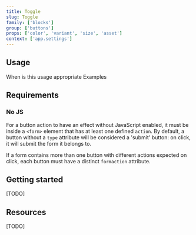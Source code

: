 ```yaml
---
title: Toggle
slug: Toggle
family: ['blocks']
group: ['buttons']
props: ['color', 'variant', 'size', 'asset']
context: ['app.settings']
---
```


## Usage

When is this usage appropriate
Examples

## Requirements

### No JS

For a button action to have an effect without JavaScript enabled, it must be inside a `<form>` element that has at least one defined `action`. By default, a button without a `type` attribute will be considered a 'submit' button: on click, it will submit the form it belongs to.

If a form contains more than one button with different actions expected on click, each button must have a distinct `formaction` attribute.

## Getting started

[TODO]

## Resources

[TODO]
